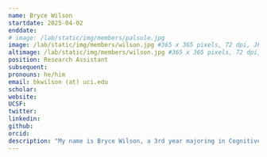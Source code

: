 ```yaml
---
name: Bryce Wilson
startdate: 2025-04-02
enddate:
# image: /lab/static/img/members/palsule.jpg
image: /lab/static/img/members/wilson.jpg #365 x 365 pixels, 72 dpi, JPG
altimage: /lab/static/img/members/wilson.jpg #365 x 365 pixels, 72 dpi, JPG
position: Research Assistant
subsequent:
pronouns: he/him
email: bkwilson (at) uci.edu 
scholar:
website:
UCSF:
twitter: 
linkedin: 
github: 
orcid:
description: "My name is Bryce Wilson, a 3rd year majoring in Cognitive Science with a minor in Management. I am super interested in researching how prior memories affect the decisions we make today! Outside the lab, I love to stay active through club triathlon and spikeball. "
---
```

